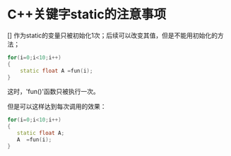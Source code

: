 # C++关键字static的注意事项
[] 作为static的变量只被初始化1次；后续可以改变其值，但是不能用初始化的方法；
```C++
for(i=0;i<10;i++)
{
    static float A =fun(i);
}
```
这时，'fun()'函数只被执行一次。

但是可以这样达到每次调用的效果：
```C++
for(i=0;i<10;i++)
{
   static float A;
   A  =fun(i);
}
```

